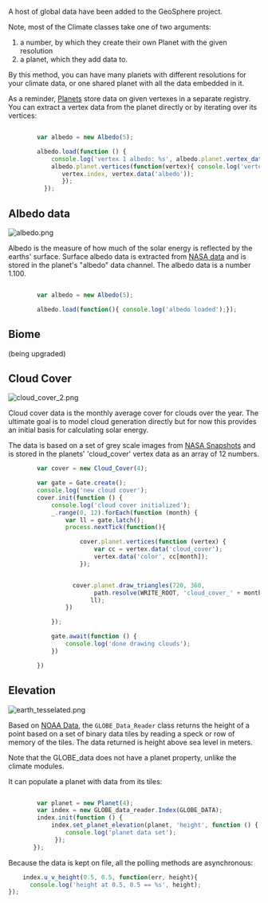 A host of global data have been added to the GeoSphere project. 

Note, most of the Climate classes take one of two arguments: 

1. a number, by which they create their own Planet with the given resolution
2. a planet, which they add data to. 

By this method, you can have many planets with different resolutions for your climate data, or one shared planet with all the data embedded in it. 

As a reminder, [Planets](planets) store data on given vertexes in a separate registry. You can extract a vertex data from the planet directly or by iterating over its vertices:

``` javascript

        var albedo = new Albedo(5);

        albedo.load(function () {
            console.log('vertex 1 albedo: %s', albedo.planet.vertex_data(1, 'albedo')) // 0.100
            albedo.planet.vertices(function(vertex){ console.log('vertex %s albedo', 
               vertex.index, vertex.data('albedo')); 
               });
          });
```

## Albedo data

![albedo.png](/blog_image/albedo.png)

Albedo is the measure of how much of the solar energy is reflected by the earths' surface. Surface albedo data is extracted from [NASA data](http://iridl.ldeo.columbia.edu/SOURCES/.NASA/.ERBE/.ALL/.clear-sky/.albedo/datafiles.html) and is stored in the planet's "albedo" data channel. The albedo data is a number 1.100.

``` javascript

        var albedo = new Albedo(5);

        albedo.load(function(){ console.log('albedo loaded');});
```

## Biome

(being upgraded)

## Cloud Cover

![cloud_cover_2.png](/blog_image/cloud_cover_2.png)

Cloud cover data is the monthly average cover for clouds over the year. The ultimate goal is to model cloud generation directly but for now this provides an initial basis for calculating solar energy.

The data is based on a set of grey scale images from [NASA Snapshots](http://neo.sci.gsfc.nasa.gov/view.php?datasetId=MYDAL2_M_CLD_FR&year=2012) and is stored in the planets' 'cloud_cover' vertex data as an array of 12 numbers.

``` javascript
        var cover = new Cloud_Cover(4);

        var gate = Gate.create();
        console.log('new cloud cover');
        cover.init(function () {
            console.log('cloud cover initialized');
            _.range(0, 12).forEach(function (month) {
                var ll = gate.latch();
                process.nextTick(function(){

                    cover.planet.vertices(function (vertex) {
                        var cc = vertex.data('cloud_cover');
                        vertex.data('color', cc[month]);
                    });


                  cover.planet.draw_triangles(720, 360,
                        path.resolve(WRITE_ROOT, 'cloud_cover_' + month + '.png'),
                       ll);
                })

            });

            gate.await(function () {
                console.log('done drawing clouds');
            })

        })

```


## Elevation

![earth_tesselated.png](/blog_image/earth_tesselated.png)

Based on  [NOAA Data](http://www.ngdc.noaa.gov/mgg/topo/report/), the `GLOBE_Data_Reader` class returns the height of a point based on a set of binary data tiles by reading a speck or row of memory of the tiles. The data returned is height above sea level in meters. 

Note that the GLOBE_data does not have a planet property, unlike the climate modules. 

It can populate a planet with data from its tiles:

``` javascript

        var planet = new Planet(4);
        var index = new GLOBE_data_reader.Index(GLOBE_DATA);
        index.init(function () {
            index.set_planet_elevation(planet, 'height', function () {
                console.log('planet data set');
             });
       });
```

Because the data is kept on file, all the polling methods are asynchronous: 

``` javascript
    index.u_v_height(0.5, 0.5, function(err, height){
      console.log('height at 0.5, 0.5 == %s', height);
});
```